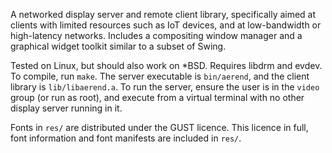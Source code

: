 A networked display server and remote client library, specifically aimed at clients with limited resources such as IoT devices, and at low-bandwidth or high-latency networks. Includes a compositing window manager and a graphical widget toolkit similar to a subset of Swing.

Tested on Linux, but should also work on *BSD. Requires libdrm and evdev. To compile, run `make`. The server executable is `bin/aerend`, and the client library is `lib/libaerend.a`. To run the server, ensure the user is in the `video` group (or run as root), and execute from a virtual terminal with no other display server running in it.

Fonts in `res/` are distributed under the GUST licence. This licence in full, font information and font manifests are included in `res/`.
